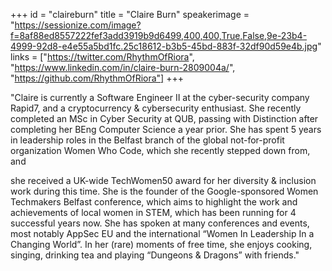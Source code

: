 +++
id = "claireburn"
title = "Claire Burn"
speakerimage = "https://sessionize.com/image?f=8af88ed8557222fef3add3919b9d6499,400,400,True,False,9e-23b4-4999-92d8-e4e55a5bd1fc.25c18612-b3b5-45bd-883f-32df90d59e4b.jpg"
links = ["https://twitter.com/RhythmOfRiora", "https://www.linkedin.com/in/claire-burn-2809004a/", "https://github.com/RhythmOfRiora"]
+++

"Claire is currently a Software Engineer II at the cyber-security company Rapid7, and a cryptocurrency & cybersecurity enthusiast. She recently completed an MSc in Cyber Security at QUB, passing with Distinction after completing her BEng Computer Science a year prior. She has spent 5 years in leadership roles in the Belfast branch of the global not-for-profit organization Women Who Code, which she recently stepped down from, and 

she received a UK-wide TechWomen50 award for her diversity & inclusion work during this time. She is the founder of the Google-sponsored Women Techmakers Belfast conference, which aims to highlight the work and achievements of local women in STEM, which has been running for 4 successful years now.  She has spoken at many conferences and events, most notably AppSec EU and the international “Women In Leadership In a Changing World”. In her (rare) moments of free time, she enjoys cooking, singing, drinking tea and playing “Dungeons & Dragons” with friends."